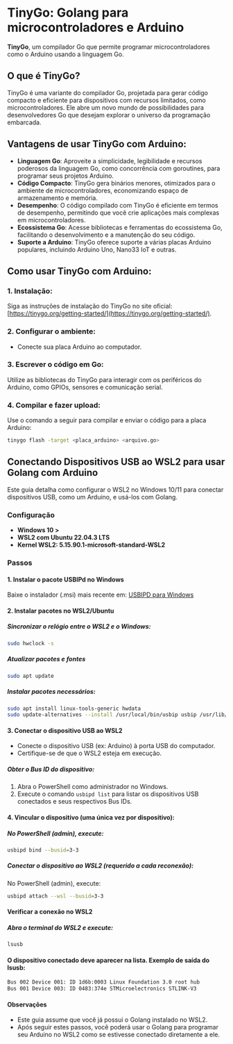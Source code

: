 # TinyGo: Golang para microcontroladores e Arduino

**TinyGo**, um compilador Go que permite programar microcontroladores como o Arduino usando a linguagem Go.

## O que é TinyGo?

TinyGo é uma variante do compilador Go, projetada para gerar código compacto e eficiente para dispositivos com recursos limitados, como microcontroladores. Ele abre um novo mundo de possibilidades para desenvolvedores Go que desejam explorar o universo da programação embarcada.

## Vantagens de usar TinyGo com Arduino:

- **Linguagem Go**: Aproveite a simplicidade, legibilidade e recursos poderosos da linguagem Go, como concorrência com goroutines, para programar seus projetos Arduino.
- **Código Compacto**: TinyGo gera binários menores, otimizados para o ambiente de microcontroladores, economizando espaço de armazenamento e memória.
- **Desempenho**: O código compilado com TinyGo é eficiente em termos de desempenho, permitindo que você crie aplicações mais complexas em microcontroladores.
- **Ecossistema Go**: Acesse bibliotecas e ferramentas do ecossistema Go, facilitando o desenvolvimento e a manutenção do seu código.
- **Suporte a Arduino**: TinyGo oferece suporte a várias placas Arduino populares, incluindo Arduino Uno, Nano33 IoT e outras.

## Como usar TinyGo com Arduino:

### 1. Instalação:
Siga as instruções de instalação do TinyGo no site oficial: [https://tinygo.org/getting-started/](https://tinygo.org/getting-started/).

### 2. Configurar o ambiente:
- Conecte sua placa Arduino ao computador.

### 3. Escrever o código em Go:
Utilize as bibliotecas do TinyGo para interagir com os periféricos do Arduino, como GPIOs, sensores e comunicação serial.

### 4. Compilar e fazer upload:

Use o comando a seguir para compilar e enviar o código para a placa Arduino:

```bash
tinygo flash -target <placa_arduino> <arquivo.go>
```

## Conectando Dispositivos USB ao WSL2 para usar Golang com Arduino

Este guia detalha como configurar o WSL2 no Windows 10/11 para conectar dispositivos USB, como um Arduino, e usá-los com Golang.

### Configuração

- **Windows 10 >**
- **WSL2 com Ubuntu 22.04.3 LTS**
- **Kernel WSL2: 5.15.90.1-microsoft-standard-WSL2**

### Passos

#### 1. Instalar o pacote USBIPd no Windows

Baixe o instalador (.msi) mais recente em: [USBIPD para Windows](https://github.com/dorssel/usbipd-win/releases/tag/v4.0.0)

#### 2. Instalar pacotes no WSL2/Ubuntu

##### Sincronizar o relógio entre o WSL2 e o Windows:
```bash
sudo hwclock -s
```

##### Atualizar pacotes e fontes
```bash
sudo apt update
```

##### Instalar pacotes necessários:

```bash
sudo apt install linux-tools-generic hwdata
sudo update-alternatives --install /usr/local/bin/usbip usbip /usr/lib/linux-tools/*-generic/usbip 20
```

#### 3. Conectar o dispositivo USB ao WSL2

- Conecte o dispositivo USB (ex: Arduino) à porta USB do computador.
- Certifique-se de que o WSL2 esteja em execução.

##### Obter o Bus ID do dispositivo:

1. Abra o PowerShell como administrador no Windows.
2. Execute o comando `usbipd list` para listar os dispositivos USB conectados e seus respectivos Bus IDs.

#### 4. Vincular o dispositivo (uma única vez por dispositivo):

##### No PowerShell (admin), execute:

```bash
usbipd bind --busid=3-3
```

##### Conectar o dispositivo ao WSL2 (requerido a cada reconexão):

No PowerShell (admin), execute:
```bash
usbipd attach --wsl --busid=3-3
```

####  Verificar a conexão no WSL2

##### Abra o terminal do WSL2 e execute:

```bash
lsusb
```

#### O dispositivo conectado deve aparecer na lista. Exemplo de saída do lsusb:

```bash
Bus 002 Device 001: ID 1d6b:0003 Linux Foundation 3.0 root hub
Bus 001 Device 003: ID 0483:374e STMicroelectronics STLINK-V3
```

#### Observações

- Este guia assume que você já possui o Golang instalado no WSL2.
- Após seguir estes passos, você poderá usar o Golang para programar seu Arduino no WSL2 como se estivesse conectado diretamente a ele.

